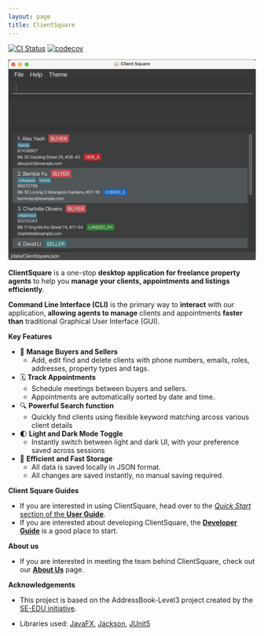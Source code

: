 ```yaml
---
layout: page
title: ClientSquare
---
```

[![CI Status](https://github.com/AY2526S1-CS2103T-F08a-3/tp/actions/workflows/gradle.yml/badge.svg)](https://github.com/AY2526S1-CS2103T-F08a-3/tp/actions/workflows/gradle.yml)
[![codecov](https://codecov.io/gh/se-edu/addressbook-level3/branch/master/graph/badge.svg)](https://codecov.io/gh/se-edu/addressbook-level3)

![Ui](images/QuickStartUI.png)

**ClientSquare** is a one-stop **desktop application for freelance property agents** to help you **manage your clients, appointments and listings efficiently**.

**Command Line Interface (CLI)** is the primary way to **interact** with our application, **allowing agents to manage** clients and appointments **faster than** traditional Graphical User Interface (GUI).

**Key Features**

* 👤 **Manage Buyers and Sellers**
  * Add, edit find and delete clients with phone numbers, emails, roles, addresses, property types and tags.
* 🗓️ **Track Appointments**
    * Schedule meetings between buyers and sellers.
    * Appointments are automatically sorted by date and time.
* 🔍️ **Powerful Search function**
    * Quickly find clients using flexible keyword matching arcoss various client details
* 🌓 **Light and Dark Mode Toggle**
    * Instantly switch between light and dark UI, with your preference saved across sessions
* 💾 **Efficient and Fast Storage**
    * All data is saved locally in JSON format.
    * All changes are saved instantly, no manual saving required.


**Client Square Guides**

* If you are interested in using ClientSquare, head over to the [_Quick Start_ section of the **User Guide**](UserGuide.html#quick-start).
* If you are interested about developing ClientSquare, the [**Developer Guide**](DeveloperGuide.html) is a good place to start.

**About us**
* If you are interested in meeting the team behind ClientSquare, check out our [**About Us**](AboutUs.html) page.


**Acknowledgements**

* This project is based on the AddressBook-Level3 project created by the [SE-EDU initiative](https://se-education.org).

* Libraries used: [JavaFX](https://openjfx.io/), [Jackson](https://github.com/FasterXML/jackson), [JUnit5](https://github.com/junit-team/junit5)
